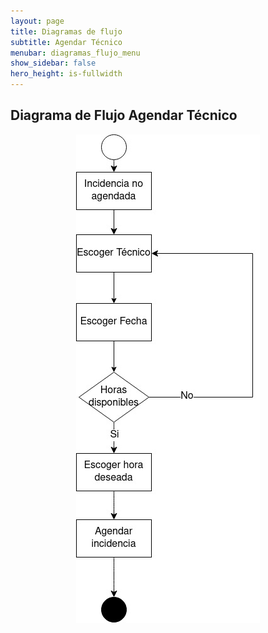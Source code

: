 ```yaml
---
layout: page
title: Diagramas de flujo
subtitle: Agendar Técnico
menubar: diagramas_flujo_menu
show_sidebar: false
hero_height: is-fullwidth
---
```


## Diagrama de Flujo Agendar Técnico
<p align="center">
  <img src="../img/DiagramaAgendarTecnico.jpg" alt="Imagen diagrama Agendar Técnico">
</p>